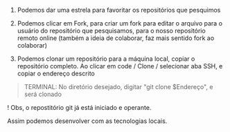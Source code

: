 1. Podemos dar uma estrela para favoritar os repositórios que pesquimos

2. Podemos clicar em Fork, para criar um fork para editar o arquivo para o usuário do repositório que pesquisamos, para o nosso repositório remoto online (também a ideia de colaborar, faz mais sentido fork ao colaborar)

3. Podemos clonar um repositório para a máquina local, copiar o repositório completo. Ao clicar em code / Clone / selecionar aba SSH, e copiar o endereço descrito

> TERMINAL: No diretório desejado, digitar "git clone $Endereço", e será clonado

! Obs, o repostitório git já está iniciado e operante.

Assim podemos desenvolver com as tecnologias locais.